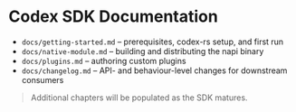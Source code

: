 # Codex SDK Documentation

- `docs/getting-started.md` – prerequisites, codex-rs setup, and first run
- `docs/native-module.md` – building and distributing the napi binary
- `docs/plugins.md` – authoring custom plugins
- `docs/changelog.md` – API- and behaviour-level changes for downstream consumers

> Additional chapters will be populated as the SDK matures.
